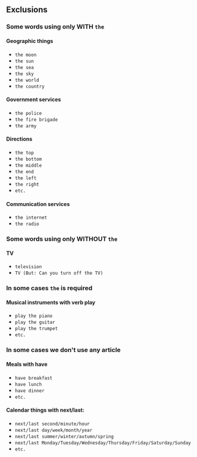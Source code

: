 ## Exclusions

### Some words using only WITH `the`

#### Geographic things
  - `the moon`
  - `the sun`
  - `the sea`
  - `the sky`
  - `the world`
  - `the country`

#### Government services
  - `the police`
  - `the fire brigade`
  - `the army`

#### Directions
  - `the top`
  - `the bottom`
  - `the middle`
  - `the end`
  - `the left`
  - `the right`
  - `etc.`

#### Communication services
- `the internet`
- `the radio`

### Some words using only WITHOUT `the`

#### TV
- `television`
- `TV (But: Can you turn off the TV)`

### In some cases `the` is required

#### Musical instruments with verb play
  - `play the piano`
  - `play the guitar`
  - `play the trumpet`
  - `etc.`

### In some cases we don't use any article

#### Meals with have
- `have breakfast`
- `have lunch`
- `have dinner`
- `etc.`

#### Calendar things with next/last:
- `next/last second/minute/hour`
- `next/last day/week/month/year`
- `next/last summer/winter/autumn/spring`
- `next/last Monday/Tuesday/Wednesday/Thursday/Friday/Saturday/Sunday`
- `etc.`
